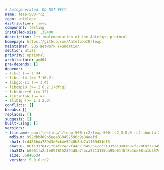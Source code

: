 ```yaml
---
# Autogenerated. DO NOT EDIT.
name: leap-500-rc2
repo: antelope
distribution: jammy
component: testing
installed-size: 138400
description: C++ implementation of the Antelope protocol
homepage: https://github.com/AntelopeIO/leap
maintainer: EOS Network Foundation
section: utils
priority: optional
architecture: amd64
pre-depends: []
depends:
- libc6 (>= 2.34)
- libcurl4 (>= 7.16.2)
- libgcc-s1 (>= 3.4)
- libgmp10 (>= 2:6.2.1+dfsg)
- libstdc++6 (>= 12)
- libtinfo6 (>= 6)
- zlib1g (>= 1:1.2.0)
conflicts: []
breaks: []
replaces: []
suggests: []
built-using: []
versions:
- filename: pool/testing/l/leap-500-rc2/leap-500-rc2_5.0.0-rc2-ubuntu-22.04_amd64.deb
  md5sum: 992dbbd09b5eea338452596c9e84eafd
  sha1: 1cd485bda78943d0cb4e5948b6db7a1169434d15
  sha256: 88f131704717b4f27ac7f44cc6d45c5ece731339ae3d83b9efc70f077234955f
  sha512: b0601fa2afe89f8552394d8a7abca8713105ba95e01f6f8e1bd08aa1b357cf0d3ac6437bf158faad7d1518b569c285d297b31bb9e2f47367374c167ca3e6a0e3
  size: 35840534
  version: 5.0.0-rc2
---
```

